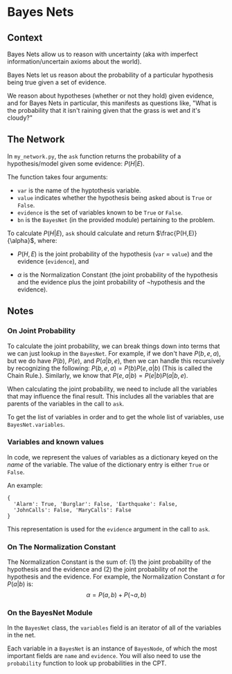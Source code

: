 # Bayes Nets

## Context

Bayes Nets allow us to reason with uncertainty (aka with imperfect information/uncertain axioms about the world).

Bayes Nets let us reason about the probability of a particular hypothesis being true given a set of evidence.

We reason about hypotheses (whether or not they hold) given evidence, and for Bayes Nets
in particular, this manifests as questions like, "What is the probability that it isn't
raining given that the grass is wet and it's cloudy?"

## The Network

In `my_network.py`, the `ask` function returns the probability of a hypothesis/model given some evidence: $P(H|E)$. 

The function takes four arguments:

* `var` is the name of the hyptothesis variable.
* `value` indicates whether the hypothesis being asked about is `True` or `False`.
* `evidence` is the set of variables known to be `True` or `False`.
* `bn` is the `BayesNet` (in the provided module) pertaining to the problem.

To calculate $P(H|E)$, `ask` should calculate and return $\frac{P(H,E)}{\alpha}$, where:

* $P(H,E)$ is the joint probability of the hypothesis (`var` = `value`) and the
  evidence (`evidence`), and

* $\alpha$ is the Normalization Constant (the joint probability of the hypothesis and the
  evidence plus the joint probability of $\neg$hypothesis and the
  evidence). 

## Notes

### On Joint Probability

To calculate the joint probability, we can break things down into terms that we can just lookup in the `BayesNet`.  For example, if we don't have $P(b,e,a)$, but we do have $P(b)$, $P(e)$, and $P(a|b,e)$, then  we can handle this recursively by recognizing the following:
	$P(b,e,a) = P(b) P(e,a|b)$ (This is called the Chain Rule.).
Similarly, we know that $P(e,a|b) = P(e|b) P(a|b,e)$.

When calculating the joint probability, we need to include all the variables that may influence the final result.  This includes all the variables that are parents of the variables in the call to `ask`.

To get the list of variables in order and to get the whole list of variables, use `BayesNet.variables`.

### Variables and known values

In code, we represent the values of variables as a dictionary keyed on the _name_ of the variable.  The value of the dictionary entry is either `True` or `False`. 

An example:

```
{
  'Alarm': True, 'Burglar': False, 'Earthquake': False,
  'JohnCalls': False, 'MaryCalls': False
}
```

This representation is used for the `evidence` argument in the call to `ask`.


### On The Normalization Constant

The Normalization Constant is the sum of: (1) the joint probability of the hypothesis and the evidence and (2) the joint probability of _not_ the hypothesis and the evidence. For
example, the Normalization Constant $\alpha$ for $P(a|b)$ is: $$\alpha = P(a,b) + P(\neg a,b)$$


### On the BayesNet Module

In the `BayesNet` class, the `variables` field is an iterator of all of the variables in the net.

Each variable in a `BayesNet` is an instance of `BayesNode`, of which the most important
fields are `name` and `evidence`.  You will also need to use the `probability` function to look up probabilities in the CPT.